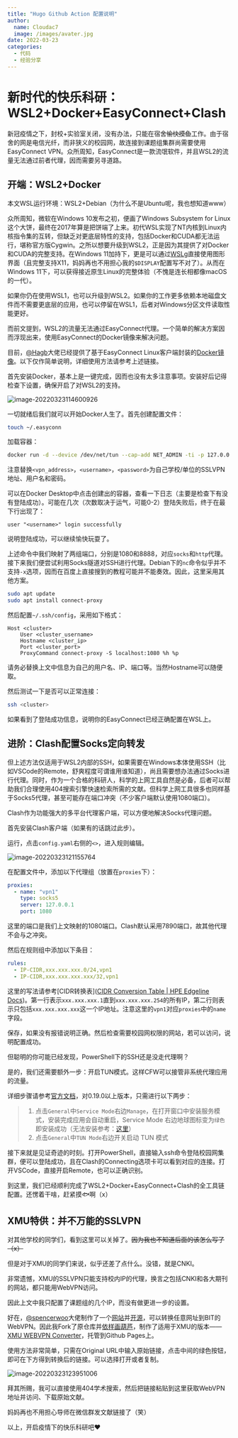 ```yaml
---
title: "Hugo Github Action 配置说明"
author: 
  name: Cloudac7
  image: /images/avater.jpg
date: 2022-03-23
categories:
  - 代码
  - 经验分享
---
```


# 新时代的快乐科研：WSL2+Docker+EasyConnect+Clash

新冠疫情之下，封校+实验室关闭，没有办法，只能在宿舍<del>愉快摸鱼</del>工作。由于宿舍的网是电信光纤，而非狭义的校园网，故连接到课题组集群尚需要使用EasyConnect VPN。众所周知，EasyConnect是一款流氓软件，并且WSL2的流量无法通过前者代理，因而需要另寻道路。

## 开端：WSL2+Docker

本文WSL运行环境：WSL2+Debian（为什么不是Ubuntu呢，我也想知道www）

众所周知，微软在Windows 10发布之初，便画了Windows Subsystem for Linux这个大饼，最终在2017年算是把饼端了上来。初代WSL实现了NT内核到Linux内核指令集的互转，但缺乏对更底层特性的支持，包括Docker和CUDA都无法运行，堪称官方版Cygwin。之所以想要升级到WSL2，正是因为其提供了对Docker和CUDA的完整支持。在Windows 11加持下，更是可以通过[WSLg](https://docs.microsoft.com/en-us/windows/wsl/tutorials/gui-apps)直接使用图形界面（且完整支持X11，妈妈再也不用担心我的`$DISPLAY`配置写不对了）。从而在Windows 11下，可以获得接近原生Linux的完整体验（不愧是连长相都像macOS的一代）。

如果你仍在使用WSL1，也可以升级到WSL2。如果你的工作更多依赖本地磁盘文件而不需要更底层的应用，也可以停留在WSL1，后者对Windows分区文件读取性能更好。

而前文提到，WSL2的流量无法通过EasyConnect代理。一个简单的解决方案因而浮现出来，使用EasyConnect的Docker镜像来解决问题。

目前，[@Hagb](https://github.com/Hagb)大佬已经提供了基于EasyConnect Linux客户端封装的[Docker镜像](https://github.com/Hagb/docker-easyconnect)。以下仅作简单说明，详细使用方法请参考上述链接。

首先安装Docker，基本上是一键完成，因而也没有太多注意事项。安装好后记得检查下设置，确保开启了对WSL2的支持。

![image-20220323114600926](https://s2.loli.net/2022/03/23/Ma7KlZNIGHmX3Y5.png)

一切就绪后我们就可以开始Docker人生了。首先创建配置文件：

```bash
touch ~/.easyconn
```

加载容器：

```bash
docker run -d --device /dev/net/tun --cap-add NET_ADMIN -ti -p 127.0.0.1:1080:1080 -p 127.0.0.1:8888:8888 -e EC_VER=7.6.3 -v $HOME/.easyconn:/root/.easyconn -e CLI_OPTS="-d <vpn_address> -u <username> -p <password>" hagb/docker-easyconnect:cli
```

注意替换`<vpn_address>`，`<username>`，`<password>`为自己学校/单位的SSLVPN地址、用户名和密码。

可以在Docker Desktop中点击创建出的容器，查看一下日志（主要是检查下有没有登陆成功）。可能在几次（次数取决于运气，可能0-2）登陆失败后，终于在最下行出现了：

```
user "<username>" login successfully
```

说明登陆成功，可以继续愉快玩耍了。

上述命令中我们映射了两组端口，分别是1080和8888，对应`socks`和`http`代理。接下来我们便尝试利用Socks隧道对SSH进行代理。Debian下的`nc`命令似乎并不支持`-x`选项，因而在百度上直接搜到的教程可能并不能奏效。因此，这里采用其他方案。

```bash
sudo apt update
sudo apt install connect-proxy
```

然后配置`~/.ssh/config`，采用如下格式：

```
Host <cluster>
    User <cluster_username>
    Hostname <cluster_ip>
    Port <cluster_port>
    ProxyCommand connect-proxy -S localhost:1080 %h %p
```

请务必替换上文中信息为自己的用户名、IP、端口等。当然Hostname可以随便取。

然后测试一下是否可以正常连接：

```bash
ssh <cluster>
```

如果看到了登陆成功信息，说明你的EasyConnect已经正确配置在WSL上。

## 进阶：Clash配置Socks定向转发

但上述方法仅适用于WSL2内部的SSH，如果需要在Windows本体使用SSH（比如VSCode的Remote，舒爽程度可谓谁用谁知道），尚且需要想办法通过Socks进行代理。同时，作为一个合格的科研人，科学的上网工具自然是必备，后者可以帮助我们合理使用404搜索引擎快速检索所需的文献。但科学上网工具很多也同样基于Socks5代理，甚至可能存在端口冲突（不少客户端默认使用1080端口）。

Clash作为功能强大的多平台代理客户端，可以方便地解决Socks代理问题。

首先安装Clash客户端（如果有的话跳过此步）。

运行，点击`config.yaml`右侧的`<>`，进入规则编辑。

![image-20220323121155764](https://s2.loli.net/2022/03/23/45q3OJh8UCft1yG.png)

在配置文件中，添加以下代理组（放置在`proxies`下）：

```yaml
proxies:
  - name: "vpn1"
    type: socks5
    server: 127.0.0.1
    port: 1080
```

这里的端口是我们上文映射的1080端口。Clash默认采用7890端口，故其他代理不会与之冲突。

然后在规则组中添加以下条目：

```yaml
rules:
  - IP-CIDR,xxx.xxx.xxx.0/24,vpn1
  - IP-CIDR,xxx.xxx.xxx.xxx/32,vpn1
```

这里的写法请参考[CIDR转换表]([CIDR Conversion Table | HPE Edgeline Docs](https://techlibrary.hpe.com/docs/otlink-wo/CIDR-Conversion-Table.html))。第一行表示`xxx.xxx.xxx.1`直到`xxx.xxx.xxx.254`的所有IP，第二行则表示只包括`xxx.xxx.xxx.xxx`这一个IP地址。注意这里的`vpn1`对应`proxies`中的`name`字段。

保存，如果没有报错说明正确。然后检查需要校园网权限的网站，若可以访问，说明配置成功。

但聪明的你可能已经发现，PowerShell下的SSH还是没走代理啊？

是的，我们还需要额外一步：开启TUN模式。这样CFW可以接管非系统代理应用的流量。

详细步骤请参考[官方文档](https://docs.cfw.lbyczf.com/contents/tun.html)，对0.19.0以上版本，只需进行以下两步：

> 1. 点击`General`中`Service Mode`右边`Manage`，在打开窗口中安装服务模式，安装完成应用会自动重启，Service Mode 右边地球图标变为`绿色`即安装成功（无法安装参考：[这里](https://docs.cfw.lbyczf.com/contents/questions.html#service-mode-无法安装-windows)）
> 2. 点击`General`中`TUN Mode`右边开关启动 TUN 模式

接下来就是见证奇迹的时刻。打开PowerShell，直接输入ssh命令登陆校园网集群，便可以登陆成功，且在Clash的Connecting选项卡可以看到对应的连接。打开VSCode，直接开启Remote，也可以正确识别。

到这里，我们已经顺利完成了WSL2+Docker+EasyConnect+Clash的全工具链配置。还愣着干啥，赶紧摸🐟啊（x）

## XMU特供：并不万能的SSLVPN

对其他学校的同学们，看到这里可以关掉了。<del>因为我也不知道后面的该怎么写了（x）</del>

但是对于XMU的同学们来说，似乎还差了点什么。没错，就是CNKI。

非常遗憾，XMU的SSLVPN只能支持校内IP的代理，换言之包括CNKI和各大期刊的网站，都只能用WebVPN访问。

因此上文中我只配置了课题组的几个IP，而没有做更进一步的设置。

好在，[@spencerwoo](https://github.com/spencerwooo)大佬制作了一个[网站](https://webvpn.vercel.app/)并[开源](https://github.com/spencerwooo/bit-webvpn-converter)，可以转换任意网址到BIT的WebVPN。因此我Fork了原仓库并[依样画葫芦](https://github.com/Cloudac7/xmu-webvpn-converter)，制作了适用于XMU的版本——[XMU WEBVPN Converter](https://cloudac7.github.io/xmu-webvpn-converter/)，托管到Github Pages上。

使用方法非常简单，只需在Original URL中输入原始链接，点击中间的绿色按钮，即可在下方得到转换后的链接。可以选择打开或者复制。

![image-20220323123951006](https://s2.loli.net/2022/03/23/a8NlfuSbjLzd674.png)

拜其所赐，我可以直接使用404学术搜索，然后把链接粘贴到这里获取WebVPN地址并访问、下载原始文献。

妈妈再也不用担心导师在微信群发文献链接了（笑）

以上，开启疫情下的快乐科研吧♥

